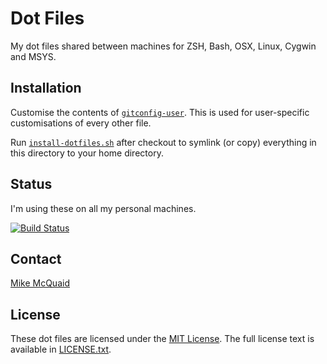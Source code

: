 # Dot Files
My dot files shared between machines for ZSH, Bash, OSX, Linux, Cygwin and MSYS.

## Installation
Customise the contents of [`gitconfig-user`](https://github.com/mikemcquaid/dotfiles/blob/master/gitconfig-user).
This is used for user-specific customisations of every other file.

Run [`install-dotfiles.sh`](https://github.com/mikemcquaid/dotfiles/blob/master/install-dotfiles.sh)
after checkout to symlink (or copy) everything in this directory to your home directory.

## Status
I'm using these on all my personal machines.

[![Build Status](https://travis-ci.org/MikeMcQuaid/dotfiles.svg?branch=master)](https://travis-ci.org/MikeMcQuaid/dotfiles)

## Contact
[Mike McQuaid](mailto:mike@mikemcquaid.com)

## License
These dot files are licensed under the [MIT License](http://en.wikipedia.org/wiki/MIT_License).
The full license text is available in [LICENSE.txt](https://github.com/mikemcquaid/dotfiles/blob/master/LICENSE.txt).
